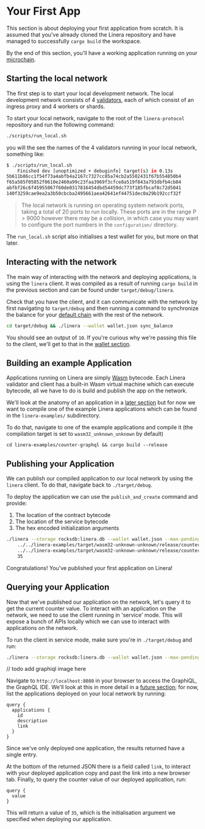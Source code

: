 # Your First App

This section is about deploying your first application from scratch.
It is assumed that you've already cloned the Linera repository and have managed
to successfully `cargo build` the workspace.

By the end of this section, you'll have a working application running on your
[microchain](../core_concepts/micro_chains.md).

## Starting the local network

The first step is to start your local development network.
The local development network consists of 4 [validators](../core_concepts/validators.md), each
of which consist of an ingress proxy and 4 workers or shards.

To start your local network, navigate to the root of the `linera-protocol`
repository and run the following command:

```bash
./scripts/run_local.sh
```

you will the see the names of the 4 validators running in your local network,
something like:

```bash
$ ./scripts/run_local.sh
    Finished dev [unoptimized + debuginfo] target(s) in 0.13s
5b611b86cc1f54f73a4abfb4a2167c7327cc85a74cb2a5502431f67b554850b4
f65a585f05852f0610e2460a99c23faa3969f3cfce8a519f843a793dbfb4cb84
abfbf26c6f45955067f60de0317816454dbd54459dc773f185fbcaf8c72d5041
140f3259cae9ea2a3b50cbcba2495661aea42641ef44751dec0a29b192ccf32f

```

> The local network is running on operating system network ports, taking a total
> of 20 ports to run locally. These ports are in the range P > 9000 however
> there
> may be a collision, in which case you may want to configure the port numbers
> in
> the `configuration/` directory.

The `run_local.sh` script also initialises a test wallet for you, but more on
that later.

## Interacting with the network

The main way of interacting with the network and deploying applications, is
using the `linera` client. It was compiled as a result of running `cargo build`
in the previous section and can be found under `target/debug/linera`.

Check that you have the client, and it can communicate with the network by
first navigating to `target/debug` and then running a command to synchronize the
balance for
your [default chain](../core_concepts/wallet.md) with the rest of the network.

```bash
cd target/debug && ./linera --wallet wallet.json sync_balance
```

You should see an output of `10`. If you're curious why we're passing this file
to the client, we'll get to that in the [wallet section](../core_concepts/wallet.md).

## Building an example Application

Applications running on Linera are simply [Wasm](https://webassembly.org/)
bytecode. Each Linera validator and client has a built-in Wasm virtual machine
which can execute bytecode, all we have to do is build and publish the app on
the network.

We'll look at the anatomy of an application in
a [later section](../core_concepts/applications.md) but for now we want to compile one of the
example Linera applications which can be found in the `linera-examples/`
subdirectory.

To do that, navigate to one of the example applications and compile it (the
compilation target is set to `wasm32_unknown_unknown` by default)

```
cd linera-examples/counter-graphql && cargo build --release
```

## Publishing your Application

We can publish our compiled application to our local network by using
the `linera` client. To do that, navigate back to `./target/debug`.

To deploy the application we can use the `publish_and_create` command and provide:

1. The location of the contract bytecode
2. The location of the service bytecode
3. The hex encoded initialization arguments

```bash
./linera --storage rocksdb:linera.db --wallet wallet.json --max-pending-messages 10000 publish_and_create \
    ../../linera-examples/target/wasm32-unknown-unknown/release/counter_graphql_contract.wasm \
    ../../linera-examples/target/wasm32-unknown-unknown/release/counter_graphql_service.wasm \
    35
```

Congratulations! You've published your first application on Linera!

## Querying your Application

Now that we've published our application on the network, let's query it to get
the current counter value. To interact with an application on the network, we
need to use the client running in 'service' mode. This will expose a bunch of
APIs locally which we can use to interact with applications on the network.

To run the client in service mode, make sure you're in `./target/debug` and run:

```bash
./linera --storage rocksdb:linera.db --wallet wallet.json --max-pending-messages 10000 service
```

// todo add graphiql image here

Navigate to `http://localhost:8080` in your browser to access the GraphiQL, the
GraphQL IDE. We'll look at this in more detail in
a [future section](../core_concepts/wallet.md#graphql); for now, list the applications deployed on your
local network by running:

```gql
query {
  applications {
    id
    description
    link
  }
}
```

Since we've only deployed one application, the results returned have a single
entry.

At the bottom of the returned JSON there is a field called `link`, to interact
with your deployed application copy and past the link into a new browser tab.
Finally, to query the counter value of our deployed application, run:

```gql
query {
  value
}
```

This will return a value of `35`, which is the initialisation argument we
specified when deploying our application.
